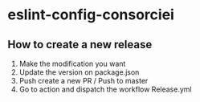 # eslint-config-consorciei

## How to create a new release
1. Make the modification you want
2. Update the version on package.json
3. Push create a new PR / Push to master
4. Go to action and dispatch the workflow Release.yml

